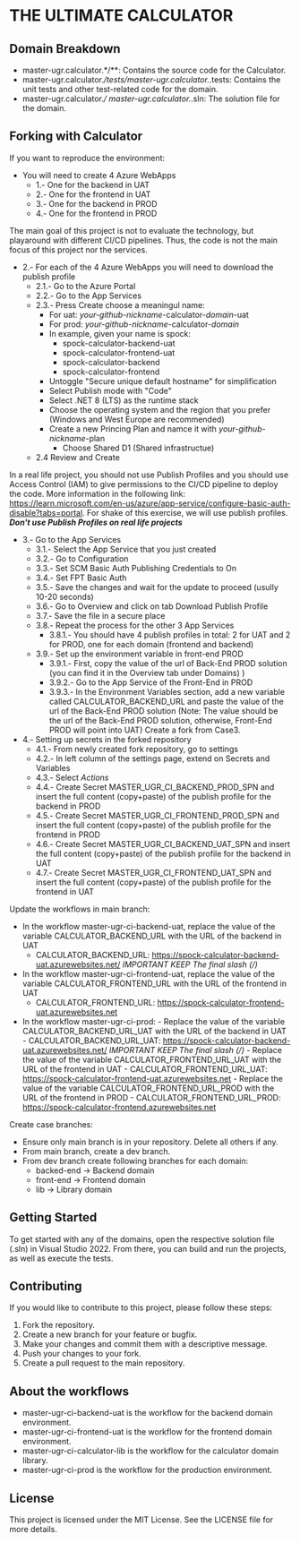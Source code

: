 # THE ULTIMATE CALCULATOR
## Domain Breakdown
- master-ugr.calculator.*/**: Contains the source code for the Calculator.
- master-ugr.calculator.*/tests/master-ugr.calculator.*.tests: Contains the unit tests and other test-related code for the domain.
- master-ugr.calculator.*/ master-ugr.calculator.*.sln: The solution file for the domain.

## Forking with Calculator
If you want to reproduce the environment:
- You will need to create 4 Azure WebApps
	- 1.- One for the backend in UAT
	- 2.- One for the frontend in UAT
	- 3.- One for the backend in PROD
	- 4.- One for the frontend in PROD

The main goal of this project is not to evaluate the technology, but playaround with different
CI/CD pipelines. Thus, the code is not the main focus of this project nor the services.


- 2.- For each of the 4 Azure WebApps you will need to download the publish profile
	- 2.1.- Go to the Azure Portal
	- 2.2.- Go to the App Services
	- 2.3.- Press Create choose a meaningul name:
		- For uat: *your-github-nickname*-calculator-*domain*-uat
		- For prod: *your-github-nickname*-calculator-*domain*
		- In example, given your name is spock:
			- spock-calculator-backend-uat
			- spock-calculator-frontend-uat
			- spock-calculator-backend
			- spock-calculator-frontend
		- Untoggle "Secure unique default hostname" for simplification
		- Select Publish mode with "Code"
		- Select .NET 8 (LTS) as the runtime stack
		- Choose the operating system and the region that you prefer (Windows and West Europe are recommended)
		- Create a new Princing Plan  and namce it with *your-github-nickname*-plan
			- Choose Shared D1 (Shared infrastructue)
	- 2.4 Review and Create

In a real life project, you should not use Publish Profiles and you should use Access Control (IAM) to give permissions to the CI/CD pipeline to deploy the code.
More information in the following link: https://learn.microsoft.com/en-us/azure/app-service/configure-basic-auth-disable?tabs=portal.
For shake of this exercise, we will use publish profiles. **_Don't use Publish Profiles on real life projects_**

 - 3.- Go to the App Services
	- 3.1.- Select the App Service that you just created
	- 3.2.- Go to Configuration
	- 3.3.- Set SCM Basic Auth Publishing Credentials to On
	- 3.4.- Set FPT Basic Auth
	- 3.5.- Save the changes and wait for the update to proceed (usully 10-20 seconds)
	- 3.6.- Go to Overview and click on tab Download Publish Profile
	- 3.7.- Save the file in a secure place
	- 3.8.- Repeat the process for the other 3 App Services
		- 3.8.1.- You should have 4 publish profiles in total: 2 for UAT and 2 for PROD, one for each domain (frontend and backend)
	- 3.9.- Set up the environment variable in front-end PROD
		- 3.9.1.- First, copy the value of the url of Back-End PROD solution (you can find it in the Overview tab under Domains) )
		- 3.9.2.- Go to the App Service of the Front-End in PROD
		- 3.9.3.- In the Environment Variables section, add a new variable called CALCULATOR_BACKEND_URL and paste the value of the url of the Back-End PROD solution
		(Note: The value should be the url of the Back-End PROD solution, otherwise, Front-End PROD will point into UAT)
Create a fork from Case3.
 - 4.- Setting up secrets in the forked repository
	- 4.1.- From newly created fork repository, go to settings
	- 4.2.- In left column of the settings page, extend on Secrets and Variables
	- 4.3.- Select *Actions*
	- 4.4.- Create Secret MASTER_UGR_CI_BACKEND_PROD_SPN and insert the full content (copy+paste) of the publish profile for the backend in PROD
	- 4.5.- Create Secret MASTER_UGR_CI_FRONTEND_PROD_SPN and insert the full content (copy+paste) of the publish profile for the frontend in PROD
	- 4.6.- Create Secret MASTER_UGR_CI_BACKEND_UAT_SPN and insert the full content (copy+paste) of the publish profile for the backend in UAT
	- 4.7.- Create Secret MASTER_UGR_CI_FRONTEND_UAT_SPN and insert the full content (copy+paste) of the publish profile for the frontend in UAT

Update the workflows in main branch:
  - In the workflow master-ugr-ci-backend-uat, replace the value of the variable CALCULATOR_BACKEND_URL with the URL of the backend in UAT
       - CALCULATOR_BACKEND_URL: https://spock-calculator-backend-uat.azurewebsites.net/ *IMPORTANT KEEP The final slash (/)*
  - In the workflow master-ugr-ci-frontend-uat, replace the value of the variable CALCULATOR_FRONTEND_URL with the URL of the frontend in UAT
	   - CALCULATOR_FRONTEND_URL: https://spock-calculator-frontend-uat.azurewebsites.net 
  - In the workflow master-ugr-ci-prod:
		- Replace the value of the variable CALCULATOR_BACKEND_URL_UAT with the URL of the backend in UAT
	         - CALCULATOR_BACKEND_URL_UAT: https://spock-calculator-backend-uat.azurewebsites.net/ *IMPORTANT KEEP The final slash (/)*
	    - Replace the value of the variable CALCULATOR_FRONTEND_URL_UAT with the URL of the frontend in UAT
			 - CALCULATOR_FRONTEND_URL_UAT: https://spock-calculator-frontend-uat.azurewebsites.net
	    - Replace the value of the variable CALCULATOR_FRONTEND_URL_PROD with the URL of the frontend in PROD
	         - CALCULATOR_FRONTEND_URL_PROD: https://spock-calculator-frontend.azurewebsites.net

Create case branches:
  - Ensure only main branch is in your repository. Delete all others if any.
  - From main branch, create a dev branch.
  - From dev branch create following branches for each domain:
	- backed-end -> Backend domain
	- front-end -> Frontend domain
	- lib -> Library domain

## Getting Started
To get started with any of the domains, open the respective solution file (.sln) in Visual Studio 2022. From there, you can build and run the projects, as well as execute the tests.

## Contributing
If you would like to contribute to this project, please follow these steps:
1. Fork the repository.
2. Create a new branch for your feature or bugfix.
3. Make your changes and commit them with a descriptive message.
4. Push your changes to your fork.
5. Create a pull request to the main repository.

## About the workflows
- master-ugr-ci-backend-uat is the workflow for the backend domain environment. 
- master-ugr-ci-frontend-uat is the workflow for the frontend domain environment.
- master-ugr-ci-calculator-lib is the workflow for the calculator domain library.
- master-ugr-ci-prod is the workflow for the production environment.


## License
This project is licensed under the MIT License. See the LICENSE file for more details.
